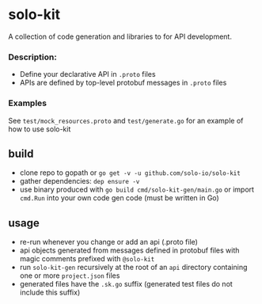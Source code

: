# solo-kit
A collection of code generation and libraries to for API development.

### Description:
- Define your declarative API in `.proto` files
- APIs are defined by top-level protobuf messages in `.proto` files

### Examples
See `test/mock_resources.proto` and `test/generate.go` for an example of how to use solo-kit

## build
- clone repo to gopath or `go get -v -u github.com/solo-io/solo-kit`
- gather dependencies: `dep ensure -v`
- use binary produced with `go build cmd/solo-kit-gen/main.go` or import `cmd.Run` into your own code gen code (must be written in Go)

## usage
- re-run whenever you change or add an api (.proto file)
- api objects generated from messages defined in protobuf files with magic comments prefixed with `@solo-kit`
- run `solo-kit-gen` recursively at the root of an `api` directory containing one or more `project.json` files
- generated files have the `.sk.go` suffix (generated test files do not include this suffix)
